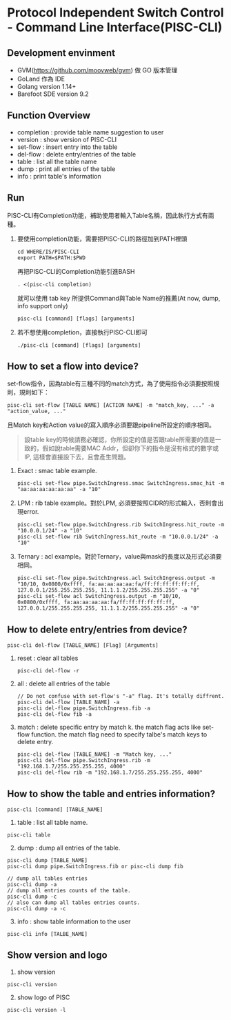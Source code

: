 # Protocol Independent Switch Control - Command Line Interface(PISC-CLI)

## Development envinment

- GVM(https://github.com/moovweb/gvm) 做 GO 版本管理
- GoLand 作為 IDE
- Golang version 1.14+
- Barefoot SDE version 9.2

## Function Overview
- completion : provide table name suggestion to user
- version : show version of PISC-CLI
- set-flow : insert entry into the table
- del-flow : delete entry/entries of the table
- table : list all the table name
- dump : print all entries of the table
- info : print table's information

## Run
PISC-CLI有Completion功能，補助使用者輸入Table名稱，因此執行方式有兩種。
1. 要使用completion功能，需要把PISC-CLI的路徑加到PATH裡頭
    ```
    cd WHERE/IS/PISC-CLI
    export PATH=$PATH:$PWD
    ```
    再把PISC-CLI的Completion功能引進BASH
    ```
    . <(pisc-cli completion)
    ```
    就可以使用 tab key 所提供Command與Table Name的推薦(At now, dump, info support only)
    ```
    pisc-cli [command] [flags] [arguments]
    ```
2. 若不想使用completion，直接執行PISC-CLI即可
    ```
    ./pisc-cli [command] [flags] [arguments]
    ```
    
## How to set a flow into device?
set-flow指令，因為table有三種不同的match方式，為了使用指令必須要按照規則，規則如下：
```
pisc-cli set-flow [TABLE NAME] [ACTION NAME] -m "match_key, ..." -a "action_value, ..."
```
且Match key和Action value的寫入順序必須要跟pipeline所設定的順序相同。


>設table key的時候請務必確認，你所設定的值是否跟table所需要的值是一致的，假如說table需要MAC Addr，但卻你下的指令是沒有格式的數字或IP, 這樣會直接設下去，且會產生問題。

1. Exact : smac table example. 
    ```
    pisc-cli set-flow pipe.SwitchIngress.smac SwitchIngress.smac_hit -m "aa:aa:aa:aa:aa:aa" -a "10"
    ```
    
2. LPM : rib table example。對於LPM, 必須要按照CIDR的形式輸入，否則會出現error.
    ```
    pisc-cli set-flow pipe.SwitchIngress.rib SwitchIngress.hit_route -m "10.0.0.1/24" -a "10"
    pisc-cli set-flow rib SwitchIngress.hit_route -m "10.0.0.1/24" -a "10" 
    ```

3. Ternary : acl example。對於Ternary，value與mask的長度以及形式必須要相同。
    ```
    pisc-cli set-flow pipe.SwitchIngress.acl SwitchIngress.output -m "10/10, 0x0800/0xffff, fa:aa:aa:aa:aa:fa/ff:ff:ff:ff:ff:ff, 127.0.0.1/255.255.255.255, 11.1.1.2/255.255.255.255" -a "0"
    pisc-cli set-flow acl SwitchIngress.output -m "10/10, 0x0800/0xffff, fa:aa:aa:aa:aa:fa/ff:ff:ff:ff:ff:ff, 127.0.0.1/255.255.255.255, 11.1.1.2/255.255.255.255" -a "0"
    ```

## How to delete entry/entries from device?
```
pisc-cli del-flow [TABLE_NAME] [Flag] [Arguments]
```
1. reset : clear all tables
    ```
    pisc-cli del-flow -r
    ```
2. all : delete all entries of the table
    ```
    // Do not confuse with set-flow's "-a" flag. It's totally diffrent.
    pisc-cli del-flow [TABLE_NAME] -a
    pisc-cli del-flow pipe.SwitchIngress.fib -a
    pisc-cli del-flow fib -a
    ```
3. match : delete specific entry by match k.
    the match flag acts like set-flow function.
    the match flag need to specify talbe's match keys to delete entry.
    ```
    pisc-cli del-flow [TABLE_NAME] -m "Match key, ..."
    pisc-cli del-flow pipe.SwitchIngress.rib -m "192.168.1.7/255.255.255.255, 4000"
    pisc-cli del-flow rib -m "192.168.1.7/255.255.255.255, 4000"
    ```

## How to show the table and entries information?
```
pisc-cli [command] [TABLE_NAME]
```
1. table : list all table name.
```
pisc-cli table
```
2. dump :  dump all entries of the table. 
```
pisc-cli dump [TABLE_NAME]
pisc-cli dump pipe.SwitchIngress.fib or pisc-cli dump fib
```
```
// dump all tables entries
pisc-cli dump -a
// dump all entries counts of the table.
pisc-cli dump -c 
// also can dump all tables entries counts.
pisc-cli dump -a -c
```
3. info : show table information to the user
```
pisc-cli info [TALBE_NAME]
```

## Show version and logo
1. show version
```
pisc-cli version
```

2. show logo of PISC
```
pisc-cli version -l
```